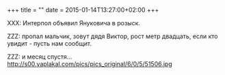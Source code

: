 +++
title = ""
date = 2015-01-14T13:27:00+02:00
+++

XXX: Интерпол объявил Януковича в розыск.


ZZZ: пропал мальчик, зовут дядя Виктор, рост метр двадцать, если кто увидит - пусть нам сообщит.


ZZZ: и месяц спустя… <a href="http://s00.yaplakal.com/pics/pics_original/6/0/5/51506.jpg">http://s00.yaplakal.com/pics/pics_original/6/0/5/51506.jpg</a>


